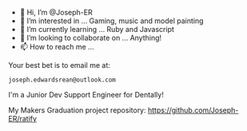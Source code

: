 - 👋 Hi, I’m @Joseph-ER
- 👀 I’m interested in ... Gaming, music and model painting
- 🌱 I’m currently learning ... Ruby and Javascript
- 💞️ I’m looking to collaborate on ... Anything!
- 📫 How to reach me ... 

Your best bet is to email me at: 
```
joseph.edwardsrean@outlook.com
```

I'm a Junior Dev Support Engineer for Dentally!

My Makers Graduation project repository: https://github.com/Joseph-ER/ratify
